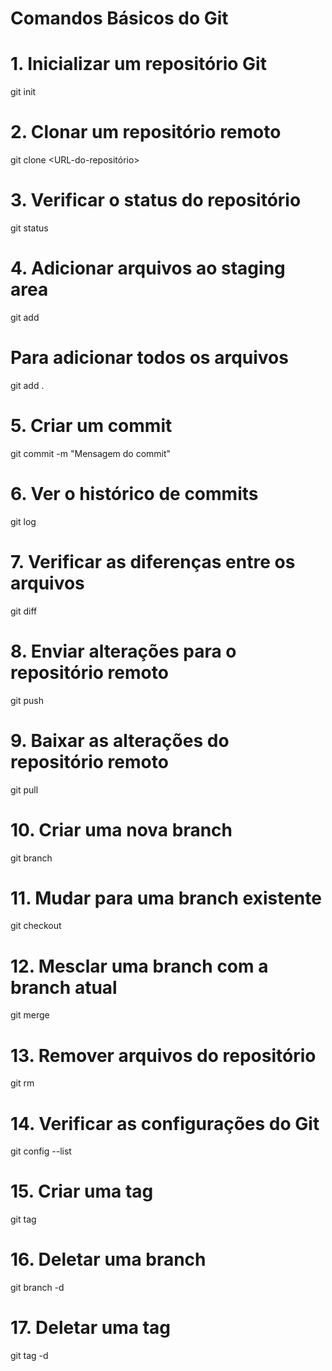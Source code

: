 # Comandos Básicos do Git

# 1. Inicializar um repositório Git
git init

# 2. Clonar um repositório remoto
git clone <URL-do-repositório>

# 3. Verificar o status do repositório
git status

# 4. Adicionar arquivos ao staging area
git add <nome-do-arquivo>
# Para adicionar todos os arquivos
git add .

# 5. Criar um commit
git commit -m "Mensagem do commit"

# 6. Ver o histórico de commits
git log

# 7. Verificar as diferenças entre os arquivos
git diff

# 8. Enviar alterações para o repositório remoto
git push

# 9. Baixar as alterações do repositório remoto
git pull

# 10. Criar uma nova branch
git branch <nome-da-branch>

# 11. Mudar para uma branch existente
git checkout <nome-da-branch>

# 12. Mesclar uma branch com a branch atual
git merge <nome-da-branch>

# 13. Remover arquivos do repositório
git rm <nome-do-arquivo>

# 14. Verificar as configurações do Git
git config --list

# 15. Criar uma tag
git tag <nome-da-tag>

# 16. Deletar uma branch
git branch -d <nome-da-branch>

# 17. Deletar uma tag
git tag -d <nome-da-tag>

